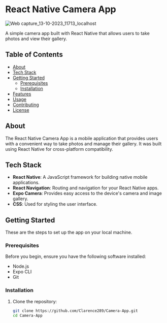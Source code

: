 # React Native Camera App

![Web capture_13-10-2023_11713_localhost](https://github.com/Clarence289/Camera-App/assets/81553212/52f0b601-4526-445f-809f-6d0d3f055d3c)


A simple camera app built with React Native that allows users to take photos and view their gallery.

## Table of Contents

- [About](#about)
- [Tech Stack](#tech-stack)
- [Getting Started](#getting-started)
  - [Prerequisites](#prerequisites)
  - [Installation](#installation)
- [Features](#features)
- [Usage](#usage)
- [Contributing](#contributing)
- [License](#license)

## About

The React Native Camera App is a mobile application that provides users with a convenient way to take photos and manage their gallery. It was built using React Native for cross-platform compatibility.

## Tech Stack

- **React Native**: A JavaScript framework for building native mobile applications.
- **React Navigation**: Routing and navigation for your React Native apps.
- **Expo Camera**: Provides easy access to the device's camera and image gallery.
- **CSS**: Used for styling the user interface.

## Getting Started

These are the steps to set up the app on your local machine.

### Prerequisites

Before you begin, ensure you have the following software installed:

- Node.js
- Expo CLI
- Git

### Installation

1. Clone the repository:

   ```bash
   git clone https://github.com/Clarence289/Camera-App.git
   cd Camera-App
